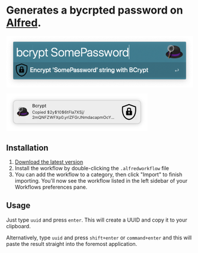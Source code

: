# Generates a bycrpted password on [Alfred](https://www.alfredapp.com).

![Screenshot](screenshot.png)

![Notification](notification.png)

## Installation

1. [Download the latest version](https://github.com/midnite81/alfred-uuid/releases/download/v1.1.0/alfred-uuid.alfredworkflow)
2. Install the workflow by double-clicking the `.alfredworkflow` file
3. You can add the workflow to a category, then click "Import" to finish importing. You'll now see the workflow listed in the left sidebar of your Workflows preferences pane.

## Usage

Just type `uuid` and press `enter`. This will create a UUID and copy it to your clipboard.

Alternatively, type `uuid` and press `shift+enter` or `command+enter` and this will paste the result
straight into the foremost application.